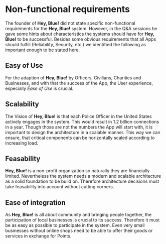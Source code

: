# Non-functional requirements
The founder of **Hey, Blue!** did not state specific non-functional requirements for the **Hey, Blue!** system. However, in the Q&A sessions he gave some hints about characteristics the systems should have for **Hey, Blue!** to be successful. Besides some obvious requirements that all Apps should fulfill (Reliability, Security, etc.) we identified the following as important enough to be stated here.

## Easy of Use
For the adaption of **Hey, Blue!** by Officers, Civilians, Charities and Businesses, and with that the success of the App, the User experience, especially *Ease of Use* is crucial.

## Scalability
The Vision of **Hey, Blue!** is that each Police Officer in the United States actively engages in the system. This would result in 1.2 billion connections in a year. Though those are not the numbers the App will start with, it is important to design the architecture in a scalable manner. This way we can ensure, that critical components can be horizontally scaled according to increasing load.

## Feasability
**Hey, Blue!** is a non-profit organization so naturally they are financially limited. Nevertheless the system needs a modern and scalable architecture as a solid foundation to be build on. Therefore architecture decisions must take feasability into account without cutting corners.

## Ease of integration
As **Hey, Blue!** is all about community and bringing people together, the participation of local businesses is crucial to its success. Therefore it must be as easy as possible to participate in the system. Even very small businesses without online shops need to be able to offer their goods or services in exchange for Points.